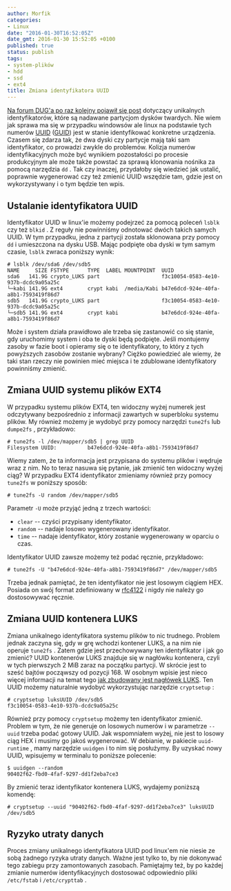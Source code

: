 ```yaml
---
author: Morfik
categories:
- Linux
date: "2016-01-30T16:52:05Z"
date_gmt: 2016-01-30 15:52:05 +0100
published: true
status: publish
tags:
- system-plików
- hdd
- ssd
- ext4
title: Zmiana identyfikatora UUID
---
```


[Na forum DUG'a po raz kolejny pojawił się post](https://forum.dug.net.pl/viewtopic.php?id=28210)
dotyczący unikalnych identyfikatorów, które są nadawane partycjom dysków twardych. Nie wiem jak
sprawa ma się w przypadku windowsów ale linux na podstawie tych numerów
[UUID](https://en.wikipedia.org/wiki/Universally_unique_identifier)
([GUID](https://pl.wikipedia.org/wiki/Globally_Unique_Identifier)) jest w stanie identyfikować
konkretne urządzenia. Czasem się zdarza tak, że dwa dyski czy partycje mają taki sam identyfikator,
co prowadzi zwykle do problemów. Kolizja numerów identyfikacyjnych może być wynikiem pozostałości po
procesie produkcyjnym ale może także powstać za sprawą klonowania nośnika za pomocą narzędzia `dd` .
Tak czy inaczej, przydałoby się wiedzieć jak ustalić, poprawnie wygenerować czy też zmienić UUID
wszędzie tam, gdzie jest on wykorzystywany i o tym będzie ten wpis.

<!--more-->
## Ustalanie identyfikatora UUID

Identyfikator UUID w linux'ie możemy podejrzeć za pomocą poleceń `lsblk` czy też `blkid` . Z reguły
nie powinniśmy odnotować dwóch takich samych UUID. W tym przypadku, jedna z partycji została
sklonowana przy pomocy `dd` i umieszczona na dysku USB. Mając podpięte oba dyski w tym samym czasie,
`lsblk` zwraca poniższy wynik:

    # lsblk /dev/sda6 /dev/sdb5
    NAME     SIZE FSTYPE      TYPE  LABEL MOUNTPOINT  UUID
    sda6   141.9G crypto_LUKS part                    f3c10054-0583-4e10-937b-dcdc9a05a25c
    └─kabi 141.9G ext4        crypt kabi  /media/Kabi b47e6dcd-924e-40fa-a8b1-7593419f86d7
    sdb5   141.9G crypto_LUKS part                    f3c10054-0583-4e10-937b-dcdc9a05a25c
    └─sdb5 141.9G ext4        crypt kabi              b47e6dcd-924e-40fa-a8b1-7593419f86d7

Może i system działa prawidłowo ale trzeba się zastanowić co się stanie, gdy uruchomimy system i oba
te dyski będą podpięte. Jeśli montujemy zasoby w fazie boot i opieramy się o te identyfikatory, to
który z tych powyższych zasobów zostanie wybrany? Ciężko powiedzieć ale wiemy, że taki stan rzeczy
nie powinien mieć miejsca i te zdublowane identyfikatory powinniśmy zmienić.

## Zmiana UUID systemu plików EXT4

W przypadku systemu plików EXT4, ten widoczny wyżej numerek jest odczytywany bezpośrednio z
informacji zawartych w superbloku systemu plików. My również możemy je wydobyć przy pomocy narzędzi
`tune2fs` lub `dumpe2fs` , przykładowo:

    # tune2fs -l /dev/mapper/sdb5 | grep UUID
    Filesystem UUID:          b47e6dcd-924e-40fa-a8b1-7593419f86d7

Wiemy zatem, że ta informacja jest przypisana do systemu plików i wędruje wraz z nim. No to teraz
nasuwa się pytanie, jak zmienić ten widoczny wyżej ciąg? W przypadku EXT4 identyfikator zmieniamy
również przy pomocy `tune2fs` w poniższy sposób:

    # tune2fs -U random /dev/mapper/sdb5

Parametr `-U` może przyjąć jedną z trzech wartości:

  - `clear` -- czyści przypisany identyfikator.
  - `random` -- nadaje losowo wygenerowany identyfikator.
  - `time` -- nadaje identyfikator, który zostanie wygenerowany w oparciu o czas.

Identyfikator UUID zawsze możemy też podać ręcznie, przykładowo:

    # tune2fs -U "b47e6dcd-924e-40fa-a8b1-7593419f86d7" /dev/mapper/sdb5

Trzeba jednak pamiętać, że ten identyfikator nie jest losowym ciągiem HEX. Posiada on swój format
zdefiniowany w [rfc4122](http://www.ietf.org/rfc/rfc4122.txt) i nigdy nie należy go dostosowywać
ręcznie.

## Zmiana UUID kontenera LUKS

Zmiana unikalnego identyfikatora systemu plików to nic trudnego. Problem jednak zaczyna się, gdy w
grę wchodzi kontener LUKS, a na nim nie operuje `tune2fs` . Zatem gdzie jest przechowywany ten
identyfikator i jak go zmienić? UUID kontenerów LUKS znajduje się w nagłówku kontenera, czyli w tych
pierwszych 2 MiB zaraz na początku partycji. W skrócie jest to sześć bajtów począwszy od pozycji
168. W osobnym wpisie jest nieco więcej informacji na temat tego [jak zbudowany jest nagłówek
LUKS](/post/naglowek-kontenera-luks-trzymany-na-pendrive/). Ten UUID możemy
naturalnie wydobyć wykorzystując narzędzie `cryptsetup` :

    # cryptsetup luksUUID /dev/sdb5
    f3c10054-0583-4e10-937b-dcdc9a05a25c

Również przy pomocy `cryptsetup` możemy ten identyfikator zmienić. Problem w tym, że nie generuje on
losowych numerów i w parametrze `--uuid` trzeba podać gotowy UUID. Jak wspomniałem wyżej, nie jest
to losowy ciąg HEX i musimy go jakoś wygenerować. W debianie, w pakiecie `uuid-runtime` , mamy
narzędzie `uuidgen` i to nim się posłużymy. By uzyskać nowy UUID, wpisujemy w terminalu to poniższe
polecenie:

    $ uuidgen --random
    90402f62-fbd0-4faf-9297-dd1f2eba7ce3

By zmienić teraz identyfikator kontenera LUKS, wydajemy poniższą komendę:

    # cryptsetup --uuid "90402f62-fbd0-4faf-9297-dd1f2eba7ce3" luksUUID /dev/sdb5

## Ryzyko utraty danych

Proces zmiany unikalnego identyfikatora UUID pod linux'em nie niesie ze sobą żadnego ryzyka utraty
danych. Ważne jest tylko to, by nie dokonywać tego zabiegu przy zamontowanych zasobach. Pamiętajmy
też, by po każdej zmianie numerów identyfikacyjnych dostosować odpowiednio pliki `/etc/fstab` i
`/etc/crypttab` .
